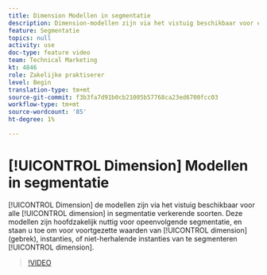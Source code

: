 ```yaml
---
title: Dimension Modellen in segmentatie
description: Dimension-modellen zijn via het vistuig beschikbaar voor elke segmentatiedimensie. Deze modellen zijn vooral nuttig voor opeenvolgende segmentatie, en staan u toe om voor voortgezette waarden van een afmeting (gebrek), instanties, of niet-herhalende instanties van een afmeting te segmenteren.
feature: Segmentatie
topics: null
activity: use
doc-type: feature video
team: Technical Marketing
kt: 4846
role: Zakelijke praktiserer
level: Begin
translation-type: tm+mt
source-git-commit: f3b3fa7d91b0cb21005b57768ca23ed6700fcc03
workflow-type: tm+mt
source-wordcount: '85'
ht-degree: 1%

---
```



# [!UICONTROL Dimension] Modellen in segmentatie

[!UICONTROL Dimension] de modellen zijn via het vistuig beschikbaar voor alle  [!UICONTROL dimension] in segmentatie verkerende soorten. Deze modellen zijn hoofdzakelijk nuttig voor opeenvolgende segmentatie, en staan u toe om voor voortgezette waarden van [!UICONTROL dimension] (gebrek), instanties, of niet-herhalende instanties van te segmenteren [!UICONTROL dimension].

>[!VIDEO](https://video.tv.adobe.com/v/32958/?quality=12)
